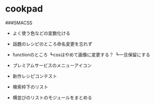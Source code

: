 # cookpad

###SMACSS

- よく使う色などの変数化ける
- 話題のレシピのところ命名変更を忘れず
- functionのところ
┗cssはやめて画像に変更する？
┗一旦保留にする
- プレミアムサービスのメニューアイコン
- 新作レシピコンテスト

- 検索枠下のリスト
- 横並びのリストのモジュールをまとめる
